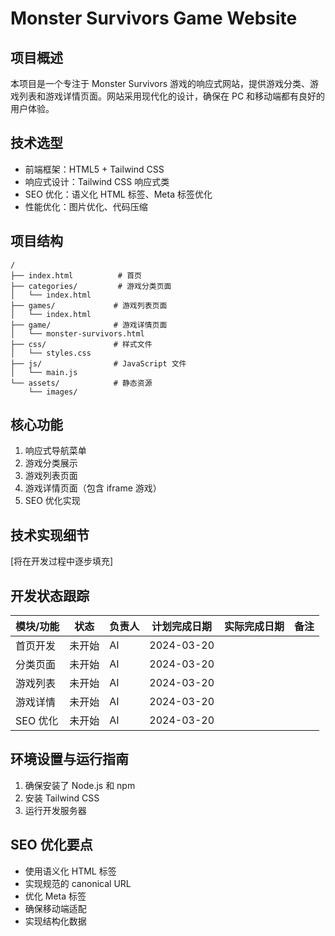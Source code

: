 # Monster Survivors Game Website

## 项目概述
本项目是一个专注于 Monster Survivors 游戏的响应式网站，提供游戏分类、游戏列表和游戏详情页面。网站采用现代化的设计，确保在 PC 和移动端都有良好的用户体验。

## 技术选型
- 前端框架：HTML5 + Tailwind CSS
- 响应式设计：Tailwind CSS 响应式类
- SEO 优化：语义化 HTML 标签、Meta 标签优化
- 性能优化：图片优化、代码压缩

## 项目结构
```
/
├── index.html          # 首页
├── categories/         # 游戏分类页面
│   └── index.html
├── games/             # 游戏列表页面
│   └── index.html
├── game/              # 游戏详情页面
│   └── monster-survivors.html
├── css/               # 样式文件
│   └── styles.css
├── js/                # JavaScript 文件
│   └── main.js
└── assets/            # 静态资源
    └── images/
```

## 核心功能
1. 响应式导航菜单
2. 游戏分类展示
3. 游戏列表页面
4. 游戏详情页面（包含 iframe 游戏）
5. SEO 优化实现

## 技术实现细节
[将在开发过程中逐步填充]

## 开发状态跟踪
| 模块/功能 | 状态 | 负责人 | 计划完成日期 | 实际完成日期 | 备注 |
|-----------|------|--------|--------------|--------------|------|
| 首页开发 | 未开始 | AI | 2024-03-20 | | |
| 分类页面 | 未开始 | AI | 2024-03-20 | | |
| 游戏列表 | 未开始 | AI | 2024-03-20 | | |
| 游戏详情 | 未开始 | AI | 2024-03-20 | | |
| SEO 优化 | 未开始 | AI | 2024-03-20 | | |

## 环境设置与运行指南
1. 确保安装了 Node.js 和 npm
2. 安装 Tailwind CSS
3. 运行开发服务器

## SEO 优化要点
- 使用语义化 HTML 标签
- 实现规范的 canonical URL
- 优化 Meta 标签
- 确保移动端适配
- 实现结构化数据 